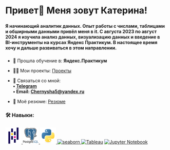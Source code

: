<h1 align="left">Привет👋 Меня зовут Катерина!</h1>

###

<h4 align="left">Я начинающий аналитик данных. Опыт работы с числами, таблицами и обширными данными привёл меня в it. С августа 2023 по август 2024 я изучила анализ данных, визуализацию данных и введение в BI-инструменты на курсах Яндекс Практикум. В настоящее время хочу и дальше развиваться в этом направлении.</h4>

###
- 🌱 Прошла обучение в: **Яндекс.Практикум**
  
- 👨‍💻 Мои проекты: [Проекты](https://github.com/Kt-Shap?tab=repositories)

- 💬 Связаться со мной:<br> **• [Telegram](https://t.me/Kt_sh)** <br>
**• Email: Chernysha5@yandex.ru**

- 📄 Моё резюме: [Резюме](https://hh.ru/applicant/resumes/view?resume=d29ebc71ff0d2cc39e0039ed1f753351667557)


<h3 align="left">🛠 Навыки:</h3>

###
<p align="left"> <a href="https://pandas.pydata.org/" target="_blank" rel="noreferrer"> <img src="https://raw.githubusercontent.com/devicons/devicon/2ae2a900d2f041da66e950e4d48052658d850630/icons/pandas/pandas-original.svg" alt="pandas" height="50" /> </a> 
  <a href="https://www.postgresql.org" target="_blank" rel="noreferrer"> <img src="https://raw.githubusercontent.com/devicons/devicon/master/icons/postgresql/postgresql-original-wordmark.svg" alt="postgresql" height="50" /> </a> 
  <a href="https://www.python.org" target="_blank" rel="noreferrer"> <img src="https://raw.githubusercontent.com/devicons/devicon/master/icons/python/python-original.svg" alt="python" height="50" /> </a> 
  <a href="https://seaborn.pydata.org/" target="_blank" rel="noreferrer"> <img src="https://seaborn.pydata.org/_images/logo-mark-lightbg.svg" alt="seaborn" height="50" /> </a> 
  <a href="https://www.tableau.com/" target="_blank" rel="noreferrer"> <img src="https://profilinator.rishav.dev/skills-assets/tableau.svg" alt="Tableau" height="50" /></a> 
  <a href="https://www.jupyter.org//" target="_blank" rel="noreferrer"> <img src="https://avatars.githubusercontent.com/u/7388996?s=200&v=4](https://jupyter.org/assets/homepage/main-logo.svg" alt="Jupyter Notebook" height="50" /></a> </p>
